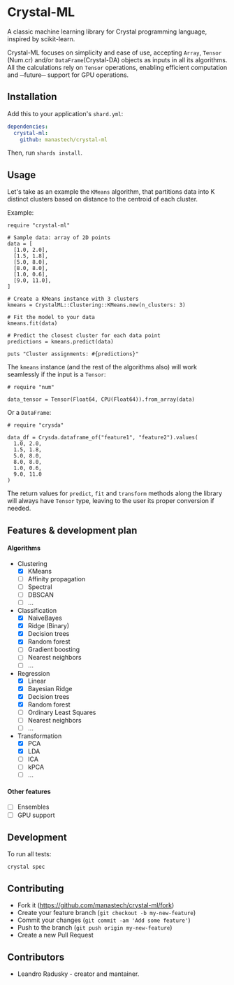 # Crystal-ML
A classic machine learning library for Crystal programming language, inspired by scikit-learn. 

Crystal-ML focuses on simplicity and ease of use, accepting `Array`, `Tensor` (Num.cr) and/or `DataFrame`(Crystal-DA) objects as inputs in all its algorithms. All the calculations rely on `Tensor` operations, enabling efficient computation and ─future─ support for GPU operations.

## Installation
Add this to your application's `shard.yml`:

```yaml
dependencies:
  crystal-ml:
    github: manastech/crystal-ml
```

Then, run `shards install`.

## Usage

Let's take as an example the `KMeans` algorithm, that partitions data into K distinct clusters based on distance to the centroid of each cluster.

Example:

```
require "crystal-ml"

# Sample data: array of 2D points
data = [
  [1.0, 2.0],
  [1.5, 1.8],
  [5.0, 8.0],
  [8.0, 8.0],
  [1.0, 0.6],
  [9.0, 11.0],
]

# Create a KMeans instance with 3 clusters
kmeans = CrystalML::Clustering::KMeans.new(n_clusters: 3)

# Fit the model to your data
kmeans.fit(data)

# Predict the closest cluster for each data point
predictions = kmeans.predict(data)

puts "Cluster assignments: #{predictions}"
```

The `kmeans` instance (and the rest of the algorithms also) will work seamlessly if the input is a `Tensor`:

```
# require "num" 

data_tensor = Tensor(Float64, CPU(Float64)).from_array(data)
```

Or a `DataFrame`:

```
# require "crysda"

data_df = Crysda.dataframe_of("feature1", "feature2").values(
  1.0, 2.0,
  1.5, 1.8,
  5.0, 8.0,
  8.0, 8.0,
  1.0, 0.6,
  9.0, 11.0
)
```

The return values for `predict`, `fit` and `transform` methods along the library will always have `Tensor` type, leaving to the user its proper conversion if needed. 

## Features & development plan

#### Algorithms

- Clustering
  - [x] KMeans
  - [ ] Affinity propagation
  - [ ] Spectral
  - [ ] DBSCAN
  - [ ] ...
- Classification
  - [x] NaiveBayes
  - [x] Ridge (Binary)
  - [x] Decision trees
  - [x] Random forest
  - [ ] Gradient boosting
  - [ ] Nearest neighbors
  - [ ] ...
- Regression
  - [x] Linear
  - [x] Bayesian Ridge
  - [x] Decision trees
  - [x] Random forest
  - [ ] Ordinary Least Squares
  - [ ] Nearest neighbors
  - [ ] ...
- Transformation
  - [x] PCA
  - [x] LDA
  - [ ] ICA
  - [ ] kPCA
  - [ ] ...

#### Other features

- [ ] Ensembles
- [ ] GPU support

## Development
To run all tests:

```
crystal spec
```

## Contributing

- Fork it (https://github.com/manastech/crystal-ml/fork)
- Create your feature branch (`git checkout -b my-new-feature`)
- Commit your changes (`git commit -am 'Add some feature'`)
- Push to the branch (`git push origin my-new-feature`)
- Create a new Pull Request

## Contributors

- Leandro Radusky - creator and mantainer.
